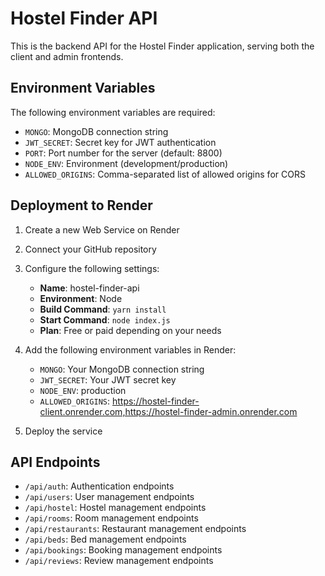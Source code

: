 # Hostel Finder API

This is the backend API for the Hostel Finder application, serving both the client and admin frontends.

## Environment Variables

The following environment variables are required:

- `MONGO`: MongoDB connection string
- `JWT_SECRET`: Secret key for JWT authentication
- `PORT`: Port number for the server (default: 8800)
- `NODE_ENV`: Environment (development/production)
- `ALLOWED_ORIGINS`: Comma-separated list of allowed origins for CORS

## Deployment to Render

1. Create a new Web Service on Render
2. Connect your GitHub repository
3. Configure the following settings:
   - **Name**: hostel-finder-api
   - **Environment**: Node
   - **Build Command**: `yarn install`
   - **Start Command**: `node index.js`
   - **Plan**: Free or paid depending on your needs

4. Add the following environment variables in Render:
   - `MONGO`: Your MongoDB connection string
   - `JWT_SECRET`: Your JWT secret key
   - `NODE_ENV`: production
   - `ALLOWED_ORIGINS`: https://hostel-finder-client.onrender.com,https://hostel-finder-admin.onrender.com

5. Deploy the service

## API Endpoints

- `/api/auth`: Authentication endpoints
- `/api/users`: User management endpoints
- `/api/hostel`: Hostel management endpoints
- `/api/rooms`: Room management endpoints
- `/api/restaurants`: Restaurant management endpoints
- `/api/beds`: Bed management endpoints
- `/api/bookings`: Booking management endpoints
- `/api/reviews`: Review management endpoints 